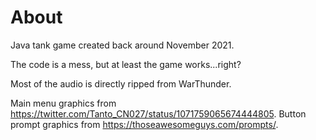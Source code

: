 # About
Java tank game created back around November 2021.

The code is a mess, but at least the game works...right?

Most of the audio is directly ripped from WarThunder.

Main menu graphics from https://twitter.com/Tanto_CN027/status/1071759065674444805.
Button prompt graphics from https://thoseawesomeguys.com/prompts/.
